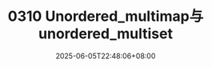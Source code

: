 ---
title: "0310 Unordered_multimap与unordered_multiset"
description: 
date: 2025-06-05T22:48:06+08:00
image: 
math: 
license: 
hidden: false
comments: true
draft: true
---